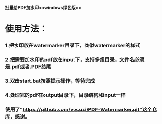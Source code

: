 **批量给PDF加水印<<windows绿色版>>**
# 使用方法：

### 1.把水印放在watermarker目录下，类似watermarker的样式

### 2.把需要加水印的pdf放在input下，支持多级目录，文件名必须是.pdf或者.PDF结尾

### 3.双击start.bat按照提示操作，等待完成

### 4.处理完的pdf在output目录下，目录结构和input一样


### 使用了"https://github.com/vocuzi/PDF-Watermarker.git"这个仓库，感谢。

